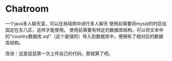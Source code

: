 # Chatroom
一个java多人聊天室，可以在局域网中进行多人聊天
使用前需要将mysql的时区给固定在东八区，这样才能使用。
使用前需要有特定的数据库结构，可以将文本中的"country数据库.sql"（这个是错的）导入到数据库中，便拥有了相对应的数据库结构。

改进：这是鼠鼠第一次上传自己的代码，那就算了吧。
